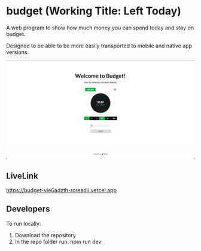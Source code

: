 # budget (Working Title: Left Today)

A web program to show how much money you can spend today and stay on budget.

Designed to be able to be more easily transported to mobile and native app versions.

![](/budgetScreenshot.png)

## LiveLink

https://budget-vie6adzth-rcreadii.vercel.app

## Developers

To run locally:
  1. Download the repository
  2. In the repo folder run: npm run dev
